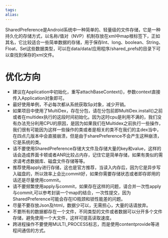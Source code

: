 ```yaml
---
tags: 
alias:
---
```

SharedPreference是Android系统中一种简单的、轻量级的文件存储，它是一种持久化的存储方式，以名称/值对（NVP）机制存放在xml中map根标签下，正如其名，它比较适合一些简单数据的存储，用于保存Int、long、boolean、String、Float、Set这些数据类型，可以在data/data/应用程序/shared_prefs的目录下可以查找到保存的xml文件。

  
# 优化方向
-   建议在Application中初始化，重写attachBaseContext()，参数context直接传入Application对象即可。
-   最好使用单例，不必每次都从系统获取Sp对象，减少开销。
-   如果项目中使用了MultiDex，存在分包，请在分包前即MultiDex.install()之前或者在multidex执行的这段时间初始化。因为这时cpu是利用不满的，我们没有办法充分利用CPU的原因，是因为如果我们在Multidex之前执行一些操作，我们很有可能因为这样一些操作的类或者是相关的类不在我们的主dex当中，在四点几版本中会直接崩溃，但是由于sharePreference不会产生这种崩溃，它是系统的类。
-   请不要使用SharedPreference存储大文件及存储大量的key和value，这样的话会造成界面卡顿或者ANR比较占内存，记住它是简单存储，如果有类似的需求请考虑数据库、磁盘文件存储等等。
-   推荐使用apply进行存储，这也是官方推荐，当读入内存后，因为它是异步写入磁盘的，所以效率上会比commit好，如果你需要存储状态或者即存即用的话还是尽量使用commit。
-   请不要频繁使用apply与commit，如果存在这样的问题，请合并一次性apply与commit,可以参考封装一个map的结合，一次性提交，因为SharedPreference可能会存在IO瓶颈和锁性能差的问题。
-   尽量不要存放Json及html，数据少可以，无需担心，大量的话请放弃。
-   不要所有的数据都存在一个文件，不同类型的文件或者数据可以分开多个文件存储，避免使用一个大文件，这样可提高读取速度。
-   跨进程操作不要使用MULTI_PROCESS标志，而是使用contentprovide等进程间通信的方式。



